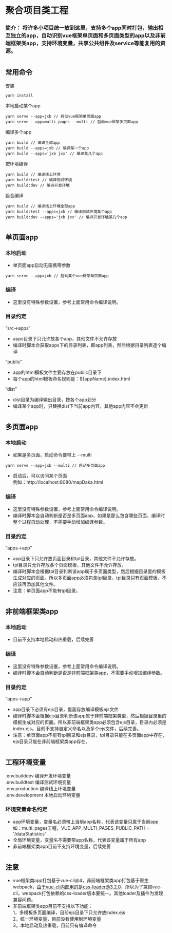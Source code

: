 # 聚合项目类工程

### 简介： 将许多小项目统一放到这里，支持多个app同时打包，输出相互独立的app，自动识别vue框架单页面和多页面类型的app以及非前端框架类app，支持环境变量，共享公共组件及service等能复用的资源。  

#
## 常用命令

安装
```
yarn install
```

本地启动某个app
```
yarn serve --app=jxb // 启动vue框架单页面app
yarn serve --app=multi_pages --multi // 启动vue框架多页面app
```

编译多个app
```
yarn build // 编译全部app
yarn build --apps=jxb // 编译某一个app
yarn build --apps='jxb jxx' // 编译某几个app
```

按环境编译
```
yarn build // 编译线上环境
yarn build:test // 编译测试环境
yarn build:dev // 编译开发环境
```

组合编译
```
yarn build // 编译线上环境全部app
yarn build:test --apps=jxb // 编译测试环境某个app
yarn build:dev --apps='jxb jxx' // 编译开发环境某几个app
```

#
## 单页面app

### 本地启动

- 单页面app启动无需携带参数
```
yarn serve --app=jxb // 启动某个vue框架单页面app
```

### 编译

- 这里没有特殊参数设置，参考上面常用命令编译说明。

### 目录约定

“src->apps”  
- apps目录下只允许放各个app，其他文件不允许存放  
- 编译时脚本会获取apps下的目录列表，即app列表，然后根据目录列表逐个编译  

“public”  
- app的html模板文件主要存放在public目录下
- 每个app的html模板命名规则是：${appName}.index.html  

“dist”
- dist目录为编译输出目录，按各个app划分
- 编译某个app时，只替换dist下当前app内容，其他app内容不会更新

#
## 多页面app

### 本地启动

- 如果是多页面，启动命令要带上 --multi  
```
yarn serve --app=jxb --multi // 启动多页面app
```
- 启动后，可以访问某个页面  
例如：http://localhost:8080/mapDaka.html

### 编译

- 这里没有特殊参数设置，参考上面常用命令编译说明。
- 编译时脚本会自动判断是否是多页面app，如果是那么包含哪些页面，编译时整个过程自动处理，不需要手动增加编译参数。

### 目录约定  

“apps->app”
- app目录下只允许放页面目录和tpl目录，其他文件不允许存放。
- tpl目录只允许存放各个页面模板，其他文件不允许存放。
- 编译时脚本会根据tpl目录判断该app属于多页面类型，然后根据目录里的模板生成对应的页面。所以多页面app必须包含tpl目录，tpl目录只有页面模板，不应该再添加其他文件。
- 注意：单页面app不能有tpl目录。

#
## 非前端框架类app

### 本地启动

- 目前不支持本地启动和热重载，后续完善

### 编译

- 这里没有特殊参数设置，参考上面常用命令编译说明。
- 编译时脚本会自动判断是否是非前端框架类app，不需要手动增加编译参数。

### 目录约定  

“apps->app”
- app目录下必须有ejs目录，里面存放编译模板ejs文件
- 编译时脚本会根据ejs目录判断该app属于非前端框架类型，然后根据目录里的模板生成对应的页面。所以非前端框架类app必须包含ejs目录，目录内必须是index.ejs。目前不支持自定义命名以及多个ejs文件，后续完善。
- 注意：单页面app不能有tpl目录和ejs目录，tpl目录只能在多页面app中存在，ejs目录只能在非前端框架类app存在。

#
## 工程环境变量 
.env.builddev 编译开发环境变量  
.env.buildtest 编译测试环境变量  
.env.production 编译线上环境变量  
.env.development 本地启动环境变量  

### 环境变量命名约定
- app环境变量，变量名必须带上当前app名称，代表该变量只属于当前app  
 如：multi_pages工程，VUE_APP_MULTI_PAGES_PUBLIC_PATH = '/dataStatistics'
- 全局环境变量，变量名不需要带app名称，代表该变量属于所有app
- 非前端框架类app目前不支持环境变量，后续完善

#
## 注意
- vue框架类app打包基于vue-cli@4，非前端框架类app打包基于原生webpack，由于vue-cli内部用的是css-loader@3.2.0，所以为了兼顾vue-cli，webpack打包依赖的css-loader版本要统一。其他loader及插件为发现兼容问题。
- 非前端框架类app目前不支持以下功能：  
1，多模板多页面编译，目前ejs目录下只允许放index.ejs  
2，统一环境变量，目前没有使用到环境变量  
3，本地启动及热重载，目前只有编译命令  


